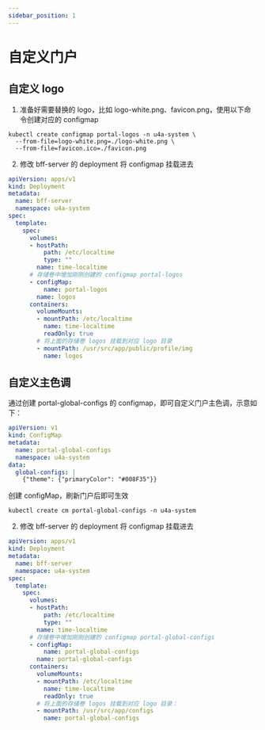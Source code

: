 ```yaml
---
sidebar_position: 1
---
```


# 自定义门户

## 自定义 logo
1. 准备好需要替换的 logo，比如 logo-white.png、favicon.png，使用以下命令创建对应的 configmap
```
kubectl create configmap portal-logos -n u4a-system \
  --from-file=logo-white.png=./logo-white.png \
  --from-file=favicon.ico=./favicon.png
```
2. 修改 bff-server 的 deployment 将 configmap 挂载进去
```yaml
apiVersion: apps/v1
kind: Deployment
metadata:
  name: bff-server
  namespace: u4a-system
spec:
  template:
    spec:
      volumes:
      - hostPath:
          path: /etc/localtime
          type: ""
        name: time-localtime
      # 存储卷中增加刚刚创建的 configmap portal-logos
      - configMap:
          name: portal-logos
        name: logos
      containers:
        volumeMounts:
        - mountPath: /etc/localtime
          name: time-localtime
          readOnly: true
        # 将上面的存储卷 logos 挂载到对应 logo 目录
        - mountPath: /usr/src/app/public/profile/img
          name: logos
```

## 自定义主色调
通过创建 portal-global-configs 的 configmap，即可自定义门户主色调，示意如下：
```yaml
apiVersion: v1
kind: ConfigMap
metadata:
  name: portal-global-configs
  namespace: u4a-system
data:
  global-configs: |
    {"theme": {"primaryColor": "#008F35"}}
```
创建 configMap，刷新门户后即可生效
```shell
kubectl create cm portal-global-configs -n u4a-system
```

2. 修改 bff-server 的 deployment 将 configmap 挂载进去
```yaml
apiVersion: apps/v1
kind: Deployment
metadata:
  name: bff-server
  namespace: u4a-system
spec:
  template:
    spec:
      volumes:
      - hostPath:
          path: /etc/localtime
          type: ""
        name: time-localtime
      # 存储卷中增加刚刚创建的 configmap portal-global-configs
      - configMap:
          name: portal-global-configs
        name: portal-global-configs
      containers:
        volumeMounts:
        - mountPath: /etc/localtime
          name: time-localtime
          readOnly: true
        # 将上面的存储卷 logos 挂载到对应 logo 目录：
        - mountPath: /usr/src/app/configs
          name: portal-global-configs
```